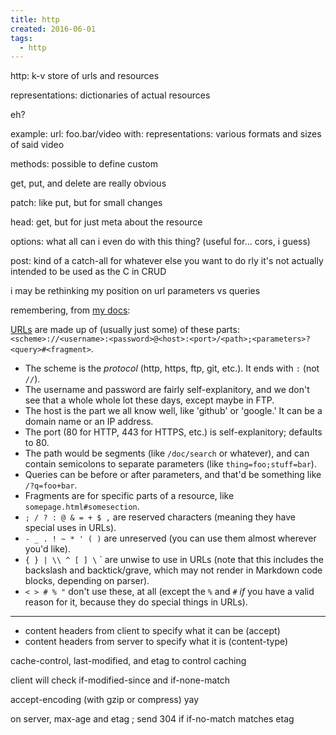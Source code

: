 ```yaml
---
title: http
created: 2016-06-01
tags:
  - http
---
```


http: k-v store of urls and resources

representations: dictionaries of actual resources

eh?

example: url: foo.bar/video with:
representations: various formats and sizes of said video

methods: possible to define custom

get, put, and delete are really obvious

patch: like put, but for small changes

head: get, but for just meta about the resource

options: what all can i even do with this thing?
(useful for... cors, i guess)

post: kind of a catch-all for whatever else you want to do rly
it's not actually intended to be used as the C in CRUD

i may be rethinking my position on url parameters vs queries

remembering, from [my docs](http://mdkb.zacanger.com/urls):

[URLs](http://www.ietf.org/rfc/rfc2396.txt) are made up of (usually just some) of these parts:
`<scheme>://<username>:<password>@<host>:<port>/<path>;<parameters>?<query>#<fragment>`.

* The scheme is the _protocol_ (http, https, ftp, git, etc.). It ends with `:` (not `//`).
* The username and password are fairly self-explanitory, and we don't see that a whole whole lot these days, except
  maybe in FTP.
* The host is the part we all know well, like 'github' or 'google.' It can be a domain name or an IP address.
* The port (80 for HTTP, 443 for HTTPS, etc.) is self-explanitory; defaults to 80.
* The path would be segments (like `/doc/search` or whatever), and can contain semicolons to separate parameters (like `thing=foo;stuff=bar`).
* Queries can be before or after parameters, and that'd be something like `/?q=foo+bar`.
* Fragments are for specific parts of a resource, like `somepage.html#somesection`.
* `; / ? : @ & = + $ ,` are reserved characters (meaning they have special uses in URLs).
* `- _ . ! ~ * ' ( )` are unreserved (you can use them almost wherever you'd like).
* `{ } | \\ ^ [ ] \` ` are unwise to use in URLs (note that this includes the backslash and backtick/grave, which may not render in Markdown code blocks, depending on parser).
* `< > # % "` don't use these, at all (except the `%` and `#` _if_ you have a valid reason for it, because they do special things in URLs).

--------

* content headers from client to specify what it can be (accept)
* content headers from server to specify what it is (content-type)

cache-control, last-modified, and etag to control caching

client will check if-modified-since and if-none-match

accept-encoding (with gzip or compress) yay

on server, max-age and etag ; send 304 if if-no-match matches etag

